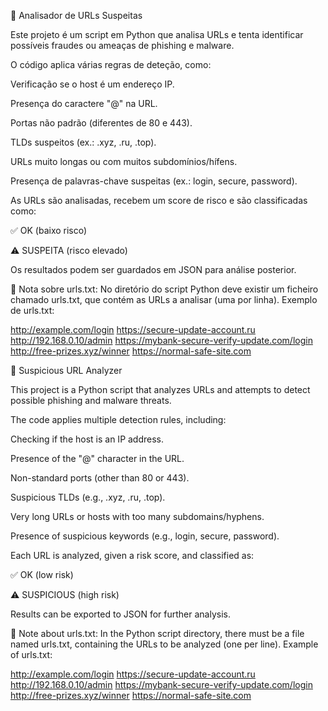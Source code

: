🔎 Analisador de URLs Suspeitas

Este projeto é um script em Python que analisa URLs e tenta identificar possíveis fraudes ou ameaças de phishing e malware.

O código aplica várias regras de deteção, como:

Verificação se o host é um endereço IP.

Presença do caractere "@" na URL.

Portas não padrão (diferentes de 80 e 443).

TLDs suspeitos (ex.: .xyz, .ru, .top).

URLs muito longas ou com muitos subdomínios/hífens.

Presença de palavras-chave suspeitas (ex.: login, secure, password).

As URLs são analisadas, recebem um score de risco e são classificadas como:

✅ OK (baixo risco)

⚠️ SUSPEITA (risco elevado)

Os resultados podem ser guardados em JSON para análise posterior.

📂 Nota sobre urls.txt:
No diretório do script Python deve existir um ficheiro chamado urls.txt, que contém as URLs a analisar (uma por linha).
Exemplo de urls.txt:

http://example.com/login
https://secure-update-account.ru
http://192.168.0.10/admin
https://mybank-secure-verify-update.com/login
http://free-prizes.xyz/winner
https://normal-safe-site.com


🔎 Suspicious URL Analyzer

This project is a Python script that analyzes URLs and attempts to detect possible phishing and malware threats.

The code applies multiple detection rules, including:

Checking if the host is an IP address.

Presence of the "@" character in the URL.

Non-standard ports (other than 80 or 443).

Suspicious TLDs (e.g., .xyz, .ru, .top).

Very long URLs or hosts with too many subdomains/hyphens.

Presence of suspicious keywords (e.g., login, secure, password).

Each URL is analyzed, given a risk score, and classified as:

✅ OK (low risk)

⚠️ SUSPICIOUS (high risk)

Results can be exported to JSON for further analysis.

📂 Note about urls.txt:
In the Python script directory, there must be a file named urls.txt, containing the URLs to be analyzed (one per line).
Example of urls.txt:

http://example.com/login
https://secure-update-account.ru
http://192.168.0.10/admin
https://mybank-secure-verify-update.com/login
http://free-prizes.xyz/winner
https://normal-safe-site.com

